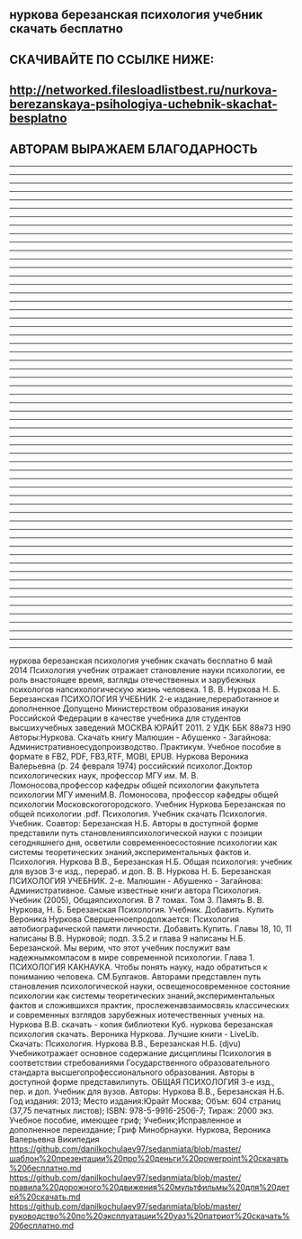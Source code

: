 нуркова березанская психология учебник скачать бесплатно
--------------------------------------------------
СКАЧИВАЙТЕ ПО ССЫЛКЕ НИЖЕ:
--------------------------------------------------
http://networked.filesloadlistbest.ru/nurkova-berezanskaya-psihologiya-uchebnik-skachat-besplatno
--------------------------------------------------
АВТОРАМ ВЫРАЖАЕМ БЛАГОДАРНОСТЬ
--------------------------------------------------
--------------------------------------------------
--------------------------------------------------
--------------------------------------------------
--------------------------------------------------
--------------------------------------------------
--------------------------------------------------
--------------------------------------------------
--------------------------------------------------
--------------------------------------------------
--------------------------------------------------
--------------------------------------------------
--------------------------------------------------
--------------------------------------------------
--------------------------------------------------
--------------------------------------------------
--------------------------------------------------
--------------------------------------------------
--------------------------------------------------
--------------------------------------------------
--------------------------------------------------
--------------------------------------------------
--------------------------------------------------
--------------------------------------------------
--------------------------------------------------
--------------------------------------------------
--------------------------------------------------
--------------------------------------------------
--------------------------------------------------
--------------------------------------------------
--------------------------------------------------
--------------------------------------------------
--------------------------------------------------
--------------------------------------------------
--------------------------------------------------
--------------------------------------------------
--------------------------------------------------
--------------------------------------------------
--------------------------------------------------
--------------------------------------------------
--------------------------------------------------
--------------------------------------------------
--------------------------------------------------
--------------------------------------------------
--------------------------------------------------
--------------------------------------------------
--------------------------------------------------
--------------------------------------------------
--------------------------------------------------
--------------------------------------------------
--------------------------------------------------
--------------------------------------------------
--------------------------------------------------
--------------------------------------------------
--------------------------------------------------
--------------------------------------------------
--------------------------------------------------
--------------------------------------------------
--------------------------------------------------
нуркова березанская психология учебник скачать бесплатно 6 май 2014  Психология учебник отражает становление науки психологии, ее роль внастоящее время, взгляды отечественных и зарубежных психологов напсихологическую жизнь человека. 1 В. В. Нуркова Н. Б. Березанская ПСИХОЛОГИЯ УЧЕБНИК 2-е издание,переработанное и дополненное Допущено Министерством образования инауки Российской Федерации в качестве учебника для студентов высшихучебных заведений МОСКВА ЮРАЙТ 2011. 2 УДК ББК 88я73 Н90 Авторы:Нуркова. Скачать книгу Малюшин - Абушенко - Загайнова: Административноесудопроизводство. Практикум. Учебное пособие в формате в FB2, PDF, FB3,RTF, MOBI, EPUB. Нуркова Вероника Валерьевна (р. 24 февраля 1974)  российский психолог.Доктор психологических наук, профессор МГУ им. М. В. Ломоносова,профессор кафедры общей психологии факультета психологии МГУ имениМ.В. Ломоносова, профессор кафедры общей психологии Московскогогородского. Учебник Нуркова Березанская по общей психологии .pdf. Психология. Учебник скачать Психология. Учебник. Соавтор: Березанская Н.Б. Авторы в доступной форме представили путь становленияпсихологической науки с позиции сегодняшнего дня, осветили современноесостояние психологии как системы теоретических знаний,экспериментальных фактов и. Психология. Нуркова В.В., Березанская Н.Б. Общая психология: учебник для вузов  3-e изд., перераб. и доп. В. В. Нуркова Н. Б. Березанская ПСИХОЛОГИЯ УЧЕБНИК. 2-е. Малюшин - Абушенко - Загайнова: Административное. Самые известные книги автора Психология. Учебник (2005), Общаяпсихология. В 7 томах. Том 3. Память  В. В. Нуркова, Н. Б. Березанская Психология. Учебник. Добавить. Купить  Вероника Нуркова  Свершенноепродолжается: Психология автобиографической памяти личности. Добавить.Купить.
Главы 18, 10, 11 написаны В.В. Нурковой; подп. 3.5.2 и глава 9 написаны Н.Б. Березанской. Мы верим, что этот учебник послужит вам надежнымкомпасом в мире современной психологии. Глава 1. ПСИХОЛОГИЯ КАКНАУКА. Чтобы понять науку, надо обратиться к пониманию человека. СМ.Булгаков. Авторами представлен путь становления психологической науки, освещеносовременное состояние психологии как системы теоретических знаний,экспериментальных фактов и сложившихся практик, прослеженавзаимосвязь классических и современных взглядов зарубежных иотечественных ученых на. Нуркова В.В. скачать -   копия библиотеки Куб. нуркова березанская психология скачать. Вероника Нуркова. Лучшие книги - LiveLib. Скачать: Психология. Нуркова В.В., Березанская Н.Б. (djvu)  Учебникотражает основное содержание дисциплины Психология в соответствии стребованиями Государственного образовательного стандарта высшегопрофессионального образования. Авторы в доступной форме представилипуть. ОБЩАЯ ПСИХОЛОГИЯ 3-е изд., пер. и доп. Учебник для вузов. Авторы: Нуркова В.В., Березанская Н.Б. Год издания: 2013; Место издания:Юрайт Москва; Объм: 604 страниц (37,75 печатных листов); ISBN: 978-5-9916-2506-7; Тираж: 2000 экз. Учебное пособие, имеющее гриф; Учебник;Исправленное и дополненное переиздание; Гриф Минобрнауки. Нуркова, Вероника Валерьевна  Википедия
https://github.com/danilkochulaev97/sedanmiata/blob/master/шаблон%20презентации%20про%20деньги%20powerpoint%20скачать%20бесплатно.md
https://github.com/danilkochulaev97/sedanmiata/blob/master/правила%20дорожного%20движения%20мультфильмы%20для%20детей%20скачать.md
https://github.com/danilkochulaev97/sedanmiata/blob/master/руководство%20по%20эксплуатации%20уаз%20патриот%20скачать%20бесплатно.md